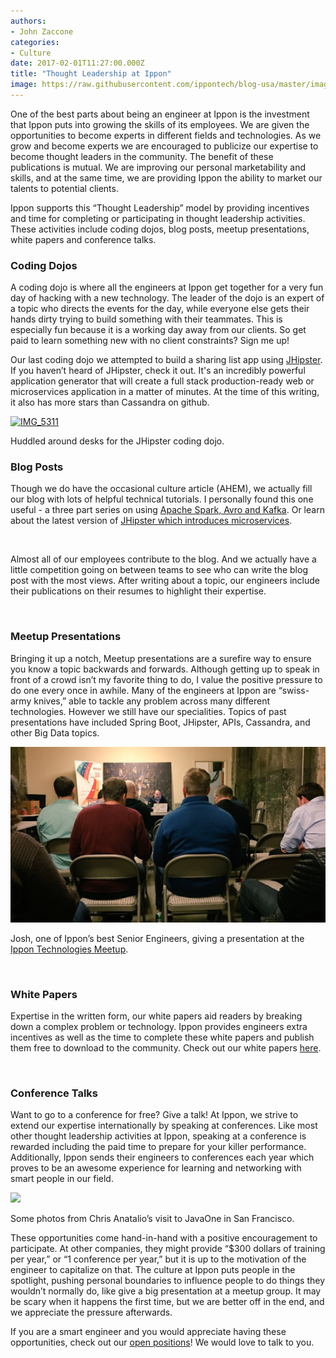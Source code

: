 ```yaml
---
authors:
- John Zaccone
categories:
- Culture
date: 2017-02-01T11:27:00.000Z
title: "Thought Leadership at Ippon"
image: https://raw.githubusercontent.com/ippontech/blog-usa/master/images/2017/02/ThoughtLeadership.jpg
---
```


One of the best parts about being an engineer at Ippon is the investment that Ippon puts into growing the skills of its employees. We are given the opportunities to become experts in different fields and technologies. As we grow and become experts we are encouraged to publicize our expertise to become thought leaders in the community. The benefit of these publications is mutual. We are improving our personal marketability and skills, and at the same time, we are providing Ippon the ability to market our talents to potential clients.

Ippon supports this “Thought Leadership” model by providing incentives and time for completing or participating in thought leadership activities. These activities include coding dojos, blog posts, meetup presentations, white papers and conference talks.

### Coding Dojos

A coding dojo is where all the engineers at Ippon get together for a very fun day of hacking with a new technology. The leader of the dojo is an expert of a topic who directs the events for the day, while everyone else gets their hands dirty trying to build something with their teammates. This is especially fun because it is a working day away from our clients. So get paid to learn something new with no client constraints? Sign me up!

Our last coding dojo we attempted to build a sharing list app using [JHipster](http://jhipster.github.io/). If you haven’t heard of JHipster, check it out. It's an incredibly powerful application generator that will create a full stack production-ready web or microservices application in a matter of minutes. At the time of this writing, it also has more stars than Cassandra on github.

[![IMG_5311](https://raw.githubusercontent.com/ippontech/blog-usa/master/images/2016/05/IMG_5311.jpg)](https://raw.githubusercontent.com/ippontech/blog-usa/master/images/2016/05/IMG_5311.jpg)

Huddled around desks for the JHipster coding dojo.

### Blog Posts

Though we do have the occasional culture article (AHEM), we actually fill our blog with lots of helpful technical tutorials. I personally found this one useful - a three part series on using [Apache Spark, Avro and Kafka](http://www.ipponusa.com/blog/kafka-spark-and-avro-part-1-kafka-101/). Or learn about the latest version of [JHipster which introduces microservices](http://www.ipponusa.com/blog/jhipster-3-0-introducing-microservices/).

 

Almost all of our employees contribute to the blog. And we actually have a little competition going on between teams to see who can write the blog post with the most views. After writing about a topic, our engineers include their publications on their resumes to highlight their expertise.

 

### Meetup Presentations

Bringing it up a notch, Meetup presentations are a surefire way to ensure you know a topic backwards and forwards. Although getting up to speak in front of a crowd isn’t my favorite thing to do, I value the positive pressure to do one every once in awhile. Many of the engineers at Ippon are “swiss-army knives,” able to tackle any problem across many different technologies. However we still have our specialities. Topics of past presentations have included Spring Boot, JHipster, APIs, Cassandra, and other Big Data topics.

![](https://raw.githubusercontent.com/ippontech/blog-usa/master/images/2016/12/josh_speaking.jpg)

Josh, one of Ippon’s best Senior Engineers, giving a presentation at the [Ippon Technologies Meetup](https://www.meetup.com/Ippon-Technologies-USA-Meetup/).

 

### White Papers

Expertise in the written form, our white papers aid readers by breaking down a complex problem or technology. Ippon provides engineers extra incentives as well as the time to complete these white papers and publish them free to download to the community. Check out our white papers [here](http://www.ipponusa.com/resources/).

 

### Conference Talks

Want to go to a conference for free? Give a talk! At Ippon, we strive to extend our expertise internationally by speaking at conferences. Like most other thought leadership activities at Ippon, speaking at a conference is rewarded including the paid time to prepare for your killer performance. Additionally, Ippon sends their engineers to conferences each year which proves to be an awesome experience for learning and networking with smart people in our field.

![](https://lh4.googleusercontent.com/as8LXJHBRYd8xHLF45dEeWdZlSSq-kr5fnc2s6K1KZm3vGz18X0rUYKm1JSH1tdaTvugO9G2Enur72bHkqgrV_P6JdDPH3RkCqLwkUQhEbOnX09WsDEofGHH4Sp6zevZ1rCgNkZd)

Some photos from Chris Anatalio’s visit to JavaOne in San Francisco.

These opportunities come hand-in-hand with a positive encouragement to participate. At other companies, they might provide “$300 dollars of training per year,” or “1 conference per year,” but it is up to the motivation of the engineer to capitalize on that. The culture at Ippon puts people in the spotlight, pushing personal boundaries to influence people to do things they wouldn’t normally do, like give a big presentation at a meetup group. It may be scary when it happens the first time, but we are better off in the end, and we appreciate the pressure afterwards.

If you are a smart engineer and you would appreciate having these opportunities, check out our [open positions](http://www.ipponusa.com/careers/)! We would love to talk to you.
